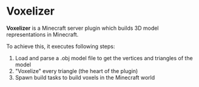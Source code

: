 # Voxelizer

**Voxelizer** is a Minecraft server plugin which builds 3D model representations in Minecraft.

To achieve this, it executes following steps:
1. Load and parse a .obj model file to get the vertices and triangles of the model
2. "Voxelize" every triangle (the heart of the plugin)
3. Spawn build tasks to build voxels in the Minecraft world
